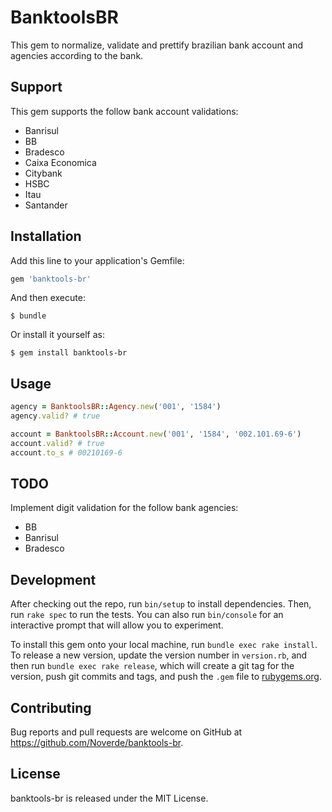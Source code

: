 # BanktoolsBR

This gem to normalize, validate and prettify brazilian bank account and agencies according to the bank.

## Support

This gem supports the follow bank account validations:

* Banrisul
* BB
* Bradesco
* Caixa Economica
* Citybank
* HSBC
* Itau
* Santander

## Installation

Add this line to your application's Gemfile:

```ruby
gem 'banktools-br'
```

And then execute:

    $ bundle

Or install it yourself as:

    $ gem install banktools-br

## Usage

```ruby
agency = BanktoolsBR::Agency.new('001', '1584')
agency.valid? # true

account = BanktoolsBR::Account.new('001', '1584', '002.101.69-6')
account.valid? # true
account.to_s # 00210169-6
```

## TODO

Implement digit validation for the follow bank agencies:

* BB
* Banrisul
* Bradesco

## Development

After checking out the repo, run `bin/setup` to install dependencies. Then, run `rake spec` to run the tests. You can also run `bin/console` for an interactive prompt that will allow you to experiment.

To install this gem onto your local machine, run `bundle exec rake install`. To release a new version, update the version number in `version.rb`, and then run `bundle exec rake release`, which will create a git tag for the version, push git commits and tags, and push the `.gem` file to [rubygems.org](https://rubygems.org).

## Contributing

Bug reports and pull requests are welcome on GitHub at https://github.com/Noverde/banktools-br.

## License

banktools-br is released under the MIT License.
